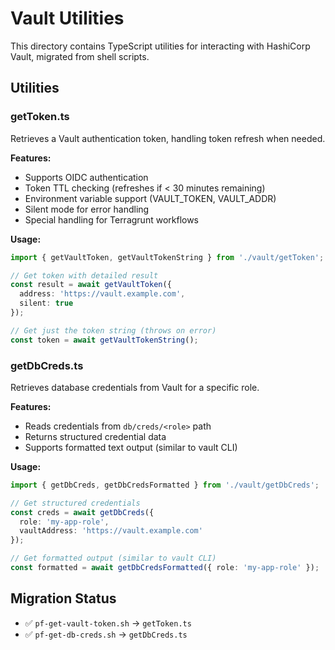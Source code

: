 # Vault Utilities

This directory contains TypeScript utilities for interacting with HashiCorp Vault, migrated from shell scripts.

## Utilities

### getToken.ts
Retrieves a Vault authentication token, handling token refresh when needed.

**Features:**
- Supports OIDC authentication
- Token TTL checking (refreshes if < 30 minutes remaining)
- Environment variable support (VAULT_TOKEN, VAULT_ADDR)
- Silent mode for error handling
- Special handling for Terragrunt workflows

**Usage:**
```typescript
import { getVaultToken, getVaultTokenString } from './vault/getToken';

// Get token with detailed result
const result = await getVaultToken({ 
  address: 'https://vault.example.com',
  silent: true 
});

// Get just the token string (throws on error)
const token = await getVaultTokenString();
```

### getDbCreds.ts
Retrieves database credentials from Vault for a specific role.

**Features:**
- Reads credentials from `db/creds/<role>` path
- Returns structured credential data
- Supports formatted text output (similar to vault CLI)

**Usage:**
```typescript
import { getDbCreds, getDbCredsFormatted } from './vault/getDbCreds';

// Get structured credentials
const creds = await getDbCreds({ 
  role: 'my-app-role',
  vaultAddress: 'https://vault.example.com' 
});

// Get formatted output (similar to vault CLI)
const formatted = await getDbCredsFormatted({ role: 'my-app-role' });
```

## Migration Status
- ✅ `pf-get-vault-token.sh` → `getToken.ts`
- ✅ `pf-get-db-creds.sh` → `getDbCreds.ts`